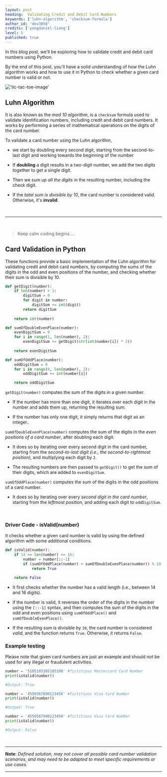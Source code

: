 ```yaml
---
layout: post
heading:  Validating Credit and Debit Card Numbers
keywords: ['luhn-algorithm', 'checksum-formula']
author_id: 'dev3058'
credits: ['yongdaniel-liang']
level: 5
published: true
---
```


In this blog post, we'll be exploring how to validate credit and debit card numbers using Python. 

By the end of this post, you'll have a solid understanding of how the Luhn algorithm works and how to use it in Python to check whether a given card number is valid or not. 

!['tic-tac-toe-image'](https://www.serviceobjects.com/blog/wp-content/uploads/2019/02/Credit-Card-BIN.jpg)


## Luhn Algorithm

It is also known as the _mod 10 algorithm_, is a `checksum` formula used to validate identification numbers, including credit and debit card numbers. It works by performing a series of mathematical operations on the digits of the card number.

To validate a card number using the Luhn algorithm, 

- we start by doubling every second digit, starting from the second-to-last digit and working towards the beginning of the number

- If __doubling__ a digit results in a two-digit number, we add the two digits together to get a single digit.

- Then we _sum up all the digits_ in the resulting number, including the check digit. 

- If the _total sum is divisible by 10_, the card number is considered valid. Otherwise, it's __invalid__.

<br/>
<hr>


<br/>

> Keep calm coding begins....

## Card Validation in Python
These functions provide a basic implementation of the Luhn algorithm for validating credit and debit card numbers, by computing the sums of the digits in the odd and even positions of the number, and checking whether their sum is divisible by 10.



```python
def getDigit(number):
    if len(number) > 1:
        digitSum = 0
        for digit in number:
            digitSum += int(digit)
        return digitSum
    
    return int(number)

def sumOfDoubleEvenPlace(number):
    evenDigitSum = 0
    for i in range(1, len(number), 2):
        evenDigitSum += getDigit(str(int(number[i]) * 2))
        
    return evenDigitSum

def sumOfOddPlace(number):
    oddDigitSum = 0
    for i in range(0, len(number), 2):
        oddDigitSum += int(number[i])

    return oddDigitSum
```
 `getDigit(number)` computes the sum of the digits in a given number.

- If the number has more than one digit, it iterates over each digit in the number and adds them up, returning the resulting sum.  

- If the number has only one digit, it simply returns that digit as an integer.. 

`sumOfDoubleEvenPlace(number)` computes the sum of the digits in the _even positions of a card number_, after doubling each digit. 

- It does so by iterating over every second digit in the card number, starting from the _second-to-last digit (i.e., the second-to-rightmost position)_, and multiplying each digit by `2`. 

- The resulting numbers are then passed to `getDigit()` to get the sum of their digits, which are added to `evenDigitSum`.

`sumOfOddPlace(number)` computes the sum of the digits in the odd positions of a card number.

- It does so by iterating over every _second digit in the card number_, starting from the _leftmost position_, and adding each digit to `oddDigitSum`.

<br/>

### Driver Code - isValid(number)
It checks whether a given card number is valid by using the defined algorithm with some additional conditions.

```python
def isValid(number):
    if 14 <= len(number) <= 16:
        number = number[::-1]
        if (sumOfOddPlace(number) + sumOfDoubleEvenPlace(number)) % 10 == 0:
            return True

    return False
```
- It first checks whether the number has a valid length (i.e., between 14 and 16 digits).

- if the number is valid, it reverses the order of the digits in the number using the `[::-1]` syntax, and then computes the sum of the digits in the odd and even positions using `sumOfOddPlace()` and `sumOfDoubleEvenPlace()`. 

- If the resulting sum is divisible by `10`, the card number is considered _valid_, and the function returns `True`. Otherwise, it returns `False`.


### Example testing

Please note that given card numbers are just an example and should not be used for any illegal or fraudulent activities.

```python
number = '5105105105105100' #fictitious Mastercard Card Number
print(isValid(number))

#Output: True
```

```python
number = '4556567890123456' #fictitious Visa Card Number
print(isValid(number))

#Output: True
```
```python
number = '4559567990123456' #fictitious Visa Card Number
print(isValid(number))

#Output: False
```

<br />

<hr />

__Note__: _Defined solution, may not cover all possible card number validation scenarios, and may need to be adapted to meet specific requirements or use cases._
<hr />